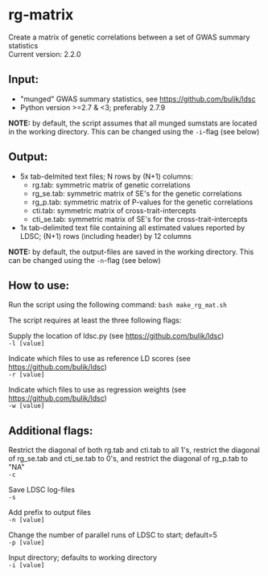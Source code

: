 # rg-matrix
Create a matrix of genetic correlations between a set of GWAS summary statistics  
Current version: 2.2.0  

## Input: ##
  - "munged" GWAS summary statistics, see https://github.com/bulik/ldsc  
  - Python version >=2.7 & <3; preferably 2.7.9  

**NOTE:** by default, the script assumes that all munged sumstats are located in the working directory. This can be changed using the `-i`-flag (see below)

## Output: ##
- 5x tab-delmited text files; N rows by (N+1) columns:  
  - rg.tab:  symmetric matrix of genetic correlations  
  - rg_se.tab:  symmetric matrix of SE's for the genetic correlations  
  - rg_p.tab: symmetric matrix of P-values for the genetic correlations  
  - cti.tab: symmetric matrix of cross-trait-intercepts  
  - cti_se.tab: symmetric matrix of SE's for the cross-trait-intercepts  
- 1x tab-delimited text file containing all estimated values reported by LDSC; (N+1) rows (including header) by 12 columns  

**NOTE:** by default, the output-files are saved in the working directory. This can be changed using the `-n`-flag (see below)

## How to use: ##
 Run the script using the following command: ```bash make_rg_mat.sh```

The script requires at least the three following flags:

Supply the location of ldsc.py (see https://github.com/bulik/ldsc)  
`-l [value]`

Indicate which files to use as reference LD scores (see https://github.com/bulik/ldsc)  
`-r [value]`

Indicate which files to use as regression weights (see https://github.com/bulik/ldsc)  
`-w [value]`

## Additional flags: ##
Restrict the diagonal of both rg.tab and cti.tab to all 1's, restrict the diagonal of rg_se.tab and cti_se.tab to 0's, and restrict the diagonal of rg_p.tab to "NA"  
`-c`

Save LDSC log-files  
`-s`

Add prefix to output files  
`-n [value]`

Change the number of parallel runs of LDSC to start; default=5  
`-p [value]`

Input directory; defaults to working directory  
`-i [value]`

